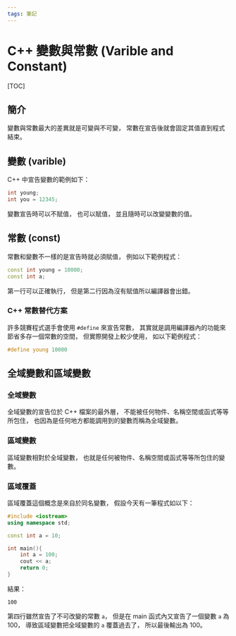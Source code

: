 ```yaml
---
tags: 筆記
---
```


# C++ 變數與常數 (Varible and Constant)

[TOC]

## 簡介

變數與常數最大的差異就是可變與不可變，
常數在宣告後就會固定其值直到程式結束。

## 變數 (varible)

C++ 中宣告變數的範例如下：

```cpp
int young;
int you = 12345;
```

變數宣告時可以不賦值，
也可以賦值，
並且隨時可以改變變數的值。

## 常數 (const)

常數和變數不一樣的是宣告時就必須賦值，
例如以下範例程式：

```cpp
const int young = 10000;
const int a;
```

第一行可以正確執行，
但是第二行因為沒有賦值所以編譯器會出錯。

### C++ 常數替代方案

許多競賽程式選手會使用 `#define` 來宣告常數，
其實就是調用編譯器內的功能來節省多存一個常數的空間，
但實際開發上較少使用，
如以下範例程式：

```cpp
#define young 10000
```

## 全域變數和區域變數

### 全域變數

全域變數的宣告位於 C++ 檔案的最外層，
不能被任何物件、名稱空間或函式等等所包住，
也因為是任何地方都能調用到的變數而稱為全域變數。

### 區域變數

區域變數相對於全域變數，
也就是任何被物件、名稱空間或函式等等所包住的變數。

### 區域覆蓋

區域覆蓋這個概念是來自於同名變數，
假設今天有一筆程式如以下：

```cpp
#include <iostream>
using namespace std;

const int a = 10;

int main(){
    int a = 100;
    cout << a;
    return 0;
}
```

結果：

`100`

第四行雖然宣告了不可改變的常數 `a`，
但是在 main 函式內又宣告了一個變數 `a` 為 100，
導致區域變數把全域變數的 `a` 覆蓋過去了，
所以最後輸出為 100。